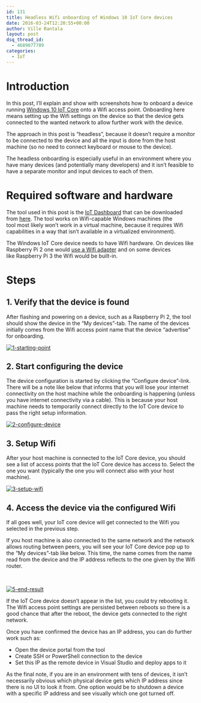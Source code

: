 ```yaml
---
id: 131
title: Headless Wifi onboarding of Windows 10 IoT Core devices
date: 2016-03-24T12:20:55+00:00
author: Ville Rantala
layout: post
dsq_thread_id:
  - 4689077789
categories:
  - IoT
---
```

# Introduction

In this post, I&#8217;ll explain and show with screenshots how to onboard a device running [Windows 10 IoT Core](https://dev.windows.com/en-us/iot) onto a Wifi access point. Onboarding here means setting up the Wifi settings on the device so that the device gets connected to the wanted network to allow further work with the device.

The approach in this post is &#8220;headless&#8221;, because it doesn&#8217;t require a monitor to be connected to the device and all the input is done from the host machine (so no need to connect keyboard or mouse to the device).

The headless onboarding is especially useful in an environment where you have many devices (and potentially many developers) and it isn&#8217;t feasible to have a separate monitor and input devices to each of them.

# Required software and hardware

The tool used in this post is the [IoT Dashboard](https://ms-iot.github.io/content/en-US/win10/IoTDashboardTroubleshooting.htm) that can be downloaded from [here](http://go.microsoft.com/fwlink/?LinkID=708576). The tool works on Wifi-capable Windows machines (the tool most likely won&#8217;t work in a virtual machine, because it requires Wifi capabilities in a way that isn&#8217;t available in a virtualized environment).

The Windows IoT Core device needs to have Wifi hardware. On devices like Raspberry Pi 2 one would [use a Wifi adapter](https://ms-iot.github.io/content/en-US/win10/SetupWiFi.htm) and on some devices like Raspberry Pi 3 the Wifi would be built-in.

# Steps

## 1. Verify that the device is found

After flashing and powering on a device, such as a Raspberry Pi 2, the tool should show the device in the &#8220;My devices&#8221;-tab. The name of the devices initially comes from the Wifi access point name that the device &#8220;advertise&#8221; for onboarding.

<a href="{{site.baseurl}}/images//uploads/2016/03/1-starting-point.png" rel="attachment wp-att-133"><img class="alignnone size-full wp-image-133" src="{{site.baseurl}}/images//uploads/2016/03/1-starting-point.png" alt="1-starting-point" /></a>

## 2. Start configuring the device

The device configuration is started by clicking the &#8220;Configure device&#8221;-link. There will be a note like below that informs that you will lose your internet connectivity on the host machine while the onboarding is happening (unless you have internet connectivity via a cable). This is because your host machine needs to temporarily connect directly to the IoT Core device to pass the right setup information.

<a href="{{site.baseurl}}/images//uploads/2016/03/2-configure-device.png" rel="attachment wp-att-134"><img class="alignnone size-full wp-image-134" src="{{site.baseurl}}/images//uploads/2016/03/2-configure-device.png" alt="2-configure-device" /></a>

## 3. Setup Wifi

After your host machine is connected to the IoT Core device, you should see a list of access points that the IoT Core device has access to. Select the one you want (typically the one you will connect also with your host machine).

<a href="{{site.baseurl}}/images//uploads/2016/03/3-setup-wifi.png" rel="attachment wp-att-135"><img class="alignnone size-full wp-image-135" src="{{site.baseurl}}/images//uploads/2016/03/3-setup-wifi.png" alt="3-setup-wifi" /></a>

## 4. Access the device via the configured Wifi

If all goes well, your IoT core device will get connected to the Wifi you selected in the previous step.

If you host machine is also connected to the same network and the network allows routing between peers, you will see your IoT Core device pop up to the &#8220;My devices&#8221;-tab like below. This time, the name comes from the name read from the device and the IP address reflects to the one given by the Wifi router.

&nbsp;

<a href="{{site.baseurl}}/images//uploads/2016/03/5-end-result.png" rel="attachment wp-att-137"><img class="alignnone size-full wp-image-137" src="{{site.baseurl}}/images//uploads/2016/03/5-end-result.png" alt="5-end-result" /></a>

If the IoT Core device doesn&#8217;t appear in the list, you could try rebooting it. The Wifi access point settings are persisted between reboots so there is a good chance that after the reboot, the device gets connected to the right network.

Once you have confirmed the device has an IP address, you can do further work such as:

  * Open the device portal from the tool
  * Create SSH or PowerShell connection to the device
  * Set this IP as the remote device in Visual Studio and deploy apps to it

As the final note, if you are in an environment with tens of devices, it isn&#8217;t necessarily obvious which physical device gets which IP address since there is no UI to look it from. One option would be to shutdown a device with a specific IP address and see visually which one got turned off.

&nbsp;